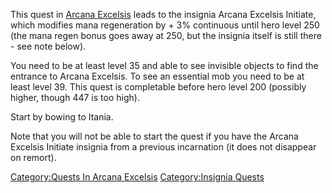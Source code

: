 This quest in [Arcana Excelsis](:Category:Arcana_Excelsis.md "wikilink")
leads to the insignia Arcana Excelsis Initiate, which modifies mana
regeneration by + 3% continuous until hero level 250 (the mana regen
bonus goes away at 250, but the insignia itself is still there - see
note below).

You need to be at least level 35 and able to see invisible objects to
find the entrance to Arcana Excelsis. To see an essential mob you need
to be at least level 39. This quest is completable before hero level 200
(possibly higher, though 447 is too high).

Start by bowing to Itania.

Note that you will not be able to start the quest if you have the Arcana
Excelsis Initiate insignia from a previous incarnation (it does not
disappear on remort).

[Category:Quests In Arcana
Excelsis](Category:Quests_In_Arcana_Excelsis "wikilink")
[Category:Insignia Quests](Category:Insignia_Quests "wikilink")
